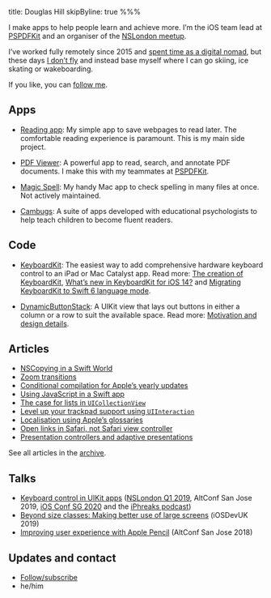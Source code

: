 title: Douglas Hill
skipByline: true
%%%

I make apps to help people learn and achieve more. I’m the iOS team lead at [PSPDFKit](https://pspdfkit.com/) and an organiser of the [NSLondon meetup](https://nslondon.com/).

I’ve worked fully remotely since 2015 and [spent time as a digital nomad](https://pspdfkit.com/blog/2017/remote-work/), but these days [I don’t fly](/four-years-without-flying/) and instead base myself where I can go skiing, ice skating or wakeboarding.

If you like, you can [follow me](/follow/).

## Apps

- [Reading app](reading-app/): My simple app to save webpages to read later. The comfortable reading experience is paramount. This is my main side project.

- [PDF Viewer](https://itunes.apple.com/app/pdf-viewer-by-pspdfkit/id1120099014?mt=8): A powerful app to read, search, and annotate PDF documents. I make this with my teammates at [PSPDFKit](https://pspdfkit.com/).

- [Magic Spell](magicspell/): My handy Mac app to check spelling in many files at once. Not actively maintained.

- [Cambugs](https://itunes.apple.com/app/cambugs-letter-sounds/id574190228?mt=8): A suite of apps developed with educational psychologists to help teach children to become fluent readers.

## Code

- [KeyboardKit](https://github.com/douglashill/KeyboardKit): The easiest way to add comprehensive hardware keyboard control to an iPad or Mac Catalyst app. Read more: [The creation of KeyboardKit](status/1201265719788392448/), [What’s new in KeyboardKit for iOS 14?](whats-new-in-keyboardkit-for-ios-14/) and [Migrating KeyboardKit to Swift 6 language mode](keyboardkit-swift-6/).

- [DynamicButtonStack](https://github.com/douglashill/DynamicButtonStack): A UIKit view that lays out buttons in either a column or a row to suit the available space. Read more: [Motivation and design details](dynamic-button-stack/).

## Articles

- [NSCopying in a Swift World](https://pspdfkit.com/blog/2024/nscopying-in-a-swift-world/)
- [Zoom transitions](zoom-transitions/)
- [Conditional compilation for Apple’s yearly updates](https://pspdfkit.com/blog/2023/conditional-compilation-apple-yearly-updates/)
- [Using JavaScript in a Swift app](javascript-in-swift/)
- [The case for lists in `UICollectionView`](https://pspdfkit.com/blog/2020/the-case-for-lists-in-uicollectionview/)
- [Level up your trackpad support using `UIInteraction`](https://pspdfkit.com/blog/2020/level-up-your-trackpad-support-using-uiinteraction/)
- [Localisation using Apple’s glossaries](localisation-using-apples-glossaries/)
- [Open links in Safari, not Safari view controller](https://pspdfkit.com/blog/2019/open-links-in-safari-not-safari-view-controller/)
- [Presentation controllers and adaptive presentations](https://pspdfkit.com/blog/2015/presentation-controllers/)

See all articles in the [archive](/archive/).

## Talks

- [Keyboard control in UIKit apps](keyboard-control/) ([NSLondon Q1 2019](https://nslondon.com/#douglas-hill-full-keyboard-control-in-ios-apps), AltConf San Jose 2019, [iOS Conf SG 2020](https://www.youtube.com/watch?v=gFnhvZIoTLc) and the [iPhreaks podcast](https://topenddevs.com/podcasts/iphreaks/episodes/ips-297-keyboard-controls-with-douglas-hill))
- [Beyond size classes: Making better use of large screens](large-screens/) (iOSDevUK 2019)
- [Improving user experience with Apple Pencil](apple-pencil/) (AltConf San Jose 2018)

## Updates and contact

<ul>
<li><a href="/follow/">Follow/subscribe</a></li>
<script type="text/javascript">
//<![CDATA[
<!--
var x="function f(x){var i,o=\"\",l=x.length;for(i=l-1;i>=0;i--) {try{o+=x.c" +
"harAt(i);}catch(e){}}return o;}f(\")\\\"function f(x,y){var i,o=\\\"\\\\\\\""+
"\\\\,l=x.length;for(i=0;i<l;i++){if(i<13)y++;y%=127;o+=String.fromCharCode(" +
"x.charCodeAt(i)^(y++));}return o;}f(\\\"\\\\j\\\\\\\\177qa{}th0WPMRBDG\\\\\\"+
"\\002\\\\\\\\t\\\\\\\\020AG\\\\\\\\021\\\\\\\\014P\\\\\\\\022[FPP\\\\\\\\nd" +
"\\\\\\\\033WZUQJPz)'/(*\\\\\\\\006#'<-'->&&<=|0;\\\\\\\\tti\\\\\\\\0354;20a" +
"q>^]M\\\\\\\\017\\\\\\\\r[DNSYQ\\\"\\\\,13)\\\"(f};)lo,0(rtsbus.o nruter};)" +
"i(tArahc.x=+o{)--i;0=>i;1-l=i(rof}}{)e(hctac};l=+l;x=+x{yrt{)49=!)31/l(tAed" +
"oCrahc.x(elihw;lo=l,htgnel.x=lo,\\\"\\\"=o,i rav{)x(f noitcnuf\")"           ;
while(x=eval(x));
//-->
//]]>
</script>
<li>he/him</li>
</ul>
